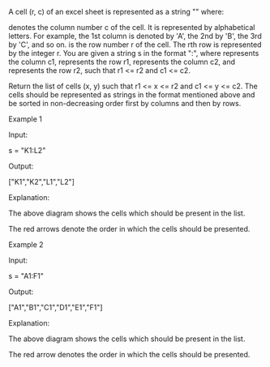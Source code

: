 A cell (r, c) of an excel sheet is represented as a string "<col><row>" where:

<col> denotes the column number c of the cell. It is represented by alphabetical letters.
For example, the 1st column is denoted by 'A', the 2nd by 'B', the 3rd by 'C', and so on.
<row> is the row number r of the cell. The rth row is represented by the integer r.
You are given a string s in the format "<col1><row1>:<col2><row2>", where <col1> represents the column c1, <row1> represents the row r1, <col2> represents the column c2, and <row2> represents the row r2, such that r1 <= r2 and c1 <= c2.

Return the list of cells (x, y) such that r1 <= x <= r2 and c1 <= y <= c2. The cells should be represented as strings in the format mentioned above and be sorted in non-decreasing order first by columns and then by rows.

Example 1

Input: 

s = "K1:L2"

Output: 

["K1","K2","L1","L2"]

Explanation:

The above diagram shows the cells which should be present in the list.

The red arrows denote the order in which the cells should be presented.


Example 2

Input: 

s = "A1:F1"

Output: 

["A1","B1","C1","D1","E1","F1"]

Explanation:


The above diagram shows the cells which should be present in the list.

The red arrow denotes the order in which the cells should be presented.
